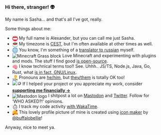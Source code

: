 ### Hi there, stranger! 👽

My name is Sasha... and that's all I've got, really.

Some things about me:

- <img src="https://github.com/twitter/twemoji/raw/master/assets/svg/1f4db.svg" alt="📛" width="18" height="18" align="center"> My full name is Alexander, but you can call me just Sasha.
- <img src="https://github.com/twitter/twemoji/raw/master/assets/svg/2615.svg" alt="☕" width="18" height="18" align="center"> My timezone is [CEST][tz], but I'm often available at other times as well.
- <img src="https://github.com/twitter/twemoji/raw/master/assets/svg/1f310.svg" alt="🌐" width="18" height="18" align="center"> You know, I'm something of a [translator to russian][crowdin] myself.
- <img src="https://user-images.githubusercontent.com/10401817/161104405-9d891d48-2e8f-40c1-bc68-45a019091fe5.png" alt="Minecraft Grass block" width="18" height="18" align="center"> Love Minecraft and experimenting with plugins and mods. The stuff I find good [is open-source][oss].
- <img src="https://github.com/twitter/twemoji/raw/master/assets/svg/1f9e0.svg" alt="🧠" width="18" height="18" align="center"> I know technical terms too!! See. Uhhh.. JS/TS, Node.js, Java, Go, Rust, what [is in fact, GNU/Linux](https://devrant.com/rants/1051771/).
- <img src="https://github.com/twitter/twemoji/raw/master/assets/svg/1f468-200d-1f4bb.svg" alt="👨‍💻" width="18" height="18" align="center"> Pronouns are [he/him](https://pronoun.is/he), but [they/them](https://pronoun.is/they/.../themselves) is totally OK too!
- <img src="https://github.com/twitter/twemoji/raw/master/assets/svg/1fa99.svg" alt="🪙" width="18" height="18" align="center"> If I helped your project or you appreciate my work, consider [**supporting me financially →**][dono]
- <img src="https://upload.wikimedia.org/wikipedia/commons/4/48/Mastodon_Logotype_%28Simple%29.svg" alt="Mastodon logo" width="18" height="18" align="center"> I shitpost a lot on [Mastodon][mstdn] and [Twitter][twttr]. Follow for ‘WHO ASKED?!’ opinions.
- <img src="https://github.com/twitter/twemoji/raw/master/assets/svg/23f1.svg" alt="⏱" width="18" height="18" align="center"> I track my code activity [with WakaTime][waka].
- <img src="https://github.com/twitter/twemoji/raw/master/assets/svg/1f970.svg" alt="🥰" width="18" height="18" align="center"> This lovely profile picture of mine is created using [icon maker][icn] by [@buffalobellie][artst]!

Anyway, nice to meet ya.

[tz]: https://time.is/CEST
[crowdin]: https://crowdin.com/profile/brawaru
[oss]: https://github.com/stars/Brawaru/lists/brawaru-s-creations
[dono]: https://github.com/Brawaru/Brawaru/blob/main/SUPPORT.md
[mstdn]: https://mastodon.social/@sasha_sorokin
[twttr]: https://twitter.com/@brawaru
[waka]: https://wakatime.com/@Brawaru
[icn]: https://picrew.me/image_maker/148413
[artst]: https://twitter.com/buffalobellie
